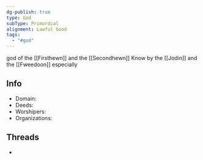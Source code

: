 ```yaml
---
dg-publish: true
type: God
subType: Primordial
alignment: Lawful Good
tags:
  - "#god"
---
```

god of the [[Firsthewn]] and the [[Secondhewn]] 
Know by the [[Jodin]] and the [[Fweedoon]] especially 
## Info
- Domain:
- Deeds:
- Worshipers:
- Organizations:
## Threads
- 